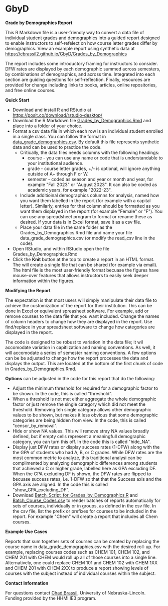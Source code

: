 # GbyD
**Grade by Demographics Report**

This R Markdown file is a user-friendly way to convert a data file of individual student grades and demographics into a guided report designed to enable instructors to self-refelect on how course letter grades differ by demographics. View an example report using synthetic data at https://cbrassil2.github.io/GbyD/Grades_by_Demographics

The report includes some introductory framing for instructors to consider. DFW rates are displayed by each demographic summed across semesters, by combinations of demographics, and across time. Integrated into each section are guiding questions for self-reflection. Finally, resources are provided for change including links to books, articles, online repositories, and free online courses. 

**Quick Start**

-   Download and install R and RStudio at https://posit.co/download/rstudio-desktop/
-   Download the R Markdown file [Grades_by_Demographics.Rmd](Grades_by_Demographics.Rmd) and place into a folder of your choice.
-   Format a csv data file in which each row is an individual student enrolled in a single class. You can follow the format in [data_grade_demographics.csv](data_grade_demographics.csv). By default this file represents synthetic data and can be used to practice the code.
    -  Critically, the data files needs columns with the following headings:
        -  course - you can use any name or code that is understandable to your institutional audience.
        -  grade - course letter grades, +/- is optional, will ignore anything outside of A+ through F or W.
        -  semester - coded as season and year or month and year, for example "Fall 2023" or "August 2023". It can also be coded as academic years, for example "2022-23".
    - Include additioinal demographics columns for analysis, named how you want them labelled in the report (for example with a capital letter). Similarly, entries for that column should be formatted as you want them displayed in the report (for example "Female" or "F"). You can use any spreadsheet program to format or rename these as desired. If your data is in Excel format, save it as a csv file.
    -  Place your data file in the same folder as the Grades_by_Demographics.Rmd file and name your file data_grade_demographics.csv (or modify the read_csv line in the code).
-   Open RStudio, and within RStudio open the file Grades_by_Demographics.Rmd
-   Click the **Knit** button at the top to create a report in an HTML format. The will create a single file that can be shared (for example via email). The html file is the most user-friendly format becuase the figures have mouse-over features that allows instructors to easily seek deeper information within the figures. 

**Modifying the Report**

The expectation is that most users will simply manipulate their data file to achieve the customization of the report for their institution. This can be done in Excel or equivalent spreasheet software. For example, add or remove courses to the data file that you want included. Change the names of column headers to change how they are displayed in the report. Use find/replace in your spreadsheet software to change how categories are displayed in the report.

The code is designed to be robust to variation in the data file; it wil accomodate variation in capitlization and naming conventions. As well, it will accomodate a series of semester naming conventions. A few options can be be adjusted to change how the report processes the data and displays the output. This are located at the bottom of the first chunk of code in Grades_by_Demographics.Rmd.

**Options** can be adjusted in the code for this report that do the following:
-  Adjust the minimum threshold for required for a demographic factor to be shown. In the code, this is called "threshold".
-  When a threshold is not met either aggregate the whole demographic factor or just remove the single category which did not meet the threshold. Removing teh single category allows other demographic values to be shown, but makes it less obvious that some demographic categories are being hidden from view. In the code, this is called "censor_by_removal".
-  Hide or show NA values. This will remove stray NA values broadly defined, but if empty cells represent a meaningfull demographic category, you can turn this off. In the code this is called "hide_NA".
-  Display just DFW rates or display success rates (1-DFW) along with the the GPA of students who had A, B, or C grades. While DFW rates are the most common metric to analyze, this traditional analysi can be complimented by analyzing demographic differences among students that achieved a C or higher grade, labelled here as GPA excluding DF. When the GPA excluding DF is shown, the DFW rates are flipped to becuase success rates, i.e. 1-DFW so that that the Success axis and the GPA axis are aligned. In the code this is called "show_GPA_excluding_DF".
-  Download [Batch_Script_for_Grades_by_Demographics.R](Batch_Script_for_Grades_by_Demographics,R) and [Batch_Course_Codes.csv](Batch_Course_Codes.csv) to render batches of reports automatically for sets of courses, individually or in groups, as defined in the csv file. In the csv file, list the prefix or prefixes for courses to be included in the report. For example "Chem" will create a report that includes all Chem courses.

**Example Use Cases**

Reports that sum together sets of courses can be created by replacing the course name in data_grade_demographics.csv with the desired roll-up. For example, replacing courses codes such as CHEM 101, CHEM 102, and CHEM 201 with CHEM would roll up all of those courses into a single line. Alternatively, one could replace CHEM 101 and CHEM 102 with CHEM 1XX and CHEM 201 with CHEM 2XX to produce a report showing levels of courses with the subject instead of individual courses within the subject.

**Contact Information**

For questions contact [Chad Brassil](mailto:cbrassil@unl.edu), University of Nebraska-Lincoln. 
Funding provided by the HHMI IE3 program.
